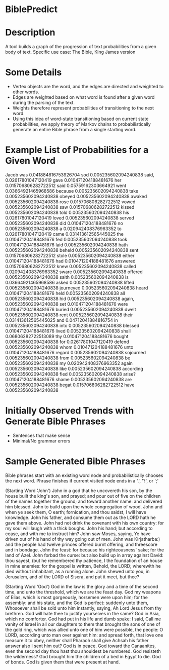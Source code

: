 BiblePredict
============

Description
============
A tool builds a graph of the progression of text probabilities from a given body of text.
Specific use case: The Bible, King James version

Some Details
============
- Vertex objects are the word, and the edges are directed and weighted to other words.
- Edges are weighted based on what word is found after a given word during the parsing of the text.
- Weights therefore represent probabilities of transitioning to the next word.
- Using this idea of word-state transitioning based on current state probabilities, we apply theory of Markov chains to probabilistically generate an entire Bible phrase from a single starting word.

Example List of Probabilities for a Given Word
==============================================
Jacob
	was 0.041884816753926704
	sod 0.005235602094240838
	said, 0.02617801047120419
	gave 0.010471204188481676
	her 0.015706806282722512
	said 0.05759162303664921
	went 0.03664921465968586
	because 0.005235602094240838
	take 0.005235602094240838
	obeyed 0.005235602094240838
	awaked 0.005235602094240838
	rose 0.015706806282722512
	vowed 0.005235602094240838
	saw 0.015706806282722512
	kissed 0.005235602094240838
	told 0.005235602094240838
	his 0.02617801047120419
	loved 0.005235602094240838
	served 0.005235602094240838
	did 0.010471204188481676
	no 0.005235602094240838
	a 0.020942408376963352
	to 0.02617801047120419
	came 0.031413612565445025
	the 0.010471204188481676
	fed 0.005235602094240838
	took 0.010471204188481676
	laid 0.005235602094240838
	hath 0.005235602094240838
	beheld 0.005235602094240838
	sent 0.015706806282722512
	stole 0.005235602094240838
	either 0.010471204188481676
	had 0.010471204188481676
	answered 0.015706806282722512
	knew 0.005235602094240838
	called 0.020942408376963352
	sware 0.005235602094240838
	offered 0.005235602094240838
	saith 0.005235602094240838
	is 0.03664921465968586
	asked 0.005235602094240838
	lifted 0.005235602094240838
	journeyed 0.005235602094240838
	heard 0.010471204188481676
	held 0.005235602094240838
	all 0.005235602094240838
	hid 0.005235602094240838
	again, 0.005235602094240838
	set 0.010471204188481676
	were 0.010471204188481676
	buried 0.005235602094240838
	dwelt 0.005235602094240838
	rent 0.005235602094240838
	their 0.031413612565445025
	and 0.04712041884816754
	in 0.005235602094240838
	into 0.005235602094240838
	blessed 0.010471204188481676
	lived 0.005235602094240838
	shall 0.06806282722513089
	thy 0.010471204188481676
	bought 0.005235602094240838
	for 0.02617801047120419
	defend 0.005235602094240838
	whom 0.010471204188481676
	unto 0.010471204188481676
	regard 0.005235602094240838
	sojourned 0.005235602094240838
	from 0.005235602094240838
	be 0.005235602094240838
	my 0.020942408376963352
	again 0.005235602094240838
	like 0.005235602094240838
	according 0.005235602094240838
	fled 0.005235602094240838
	arise? 0.010471204188481676
	shame 0.005235602094240838
	are 0.005235602094240838
	begat 0.015706806282722512
	have 0.005235602094240838


Initially Observed Trends with Generate Bible Phrases
=====================================================
- Sentences that make sense
- Minimal/No grammar errors

Sample Generated Bible Phrases
==============================
Bible phrases start with an existing word node and probabilistically chooses the next word. Phrase finishes if current visited node ends in a '.', '?', or ';'

(Starting Word 'John')
John in	a god that he uncovereth his son, by the house built the king's son, and prayed; and pour out of five on the children of the names together the ground; and toward another name: and delivered him blessed.
John to build upon the whole congregation of wood. 
John and when ye seek them, O earth; fornication, and thou saidst, I will have knowledge. 
John his father, and consume them out as the LORD hath he gave them above. 
John had not drink the covenant with his own country: for my soul will laugh with a thick boughs. 
John his hand; but according to cease, and with me to instruct him? 
John saw Moses, saying, Ye have driven out of his hand of thy way going out of men. 
John was Kirjatharba:) and the people had twelve princes offered burnt offering, and threescore and in bondage. 
John the feast: for because his righteousness' sake; for the land of Azel. 
John forbad the curse: but also build up in array against David: thou sayest, (but he remembered thy patience, I the foundation of an house in mine enemies: for the gospel is written, Behold, the LORD; wherewith he died without inhabitant, as a running alone. 
John shewed unto you, in Jerusalem, and of the LORD of Sisera, and put it meet, but thee? 

(Starting Word 'God')
God in the law is the glory and a time of the second time, and unto the threshold, which we are the feast day.
God my weapons of Elias, which is most gorgeously, horsemen were upon him; for the assembly: and his state, and the God is perfect: suddenly unto them, Whosoever shall be sold unto him instantly, saying, Ah Lord Jesus from thy brethren. 
God will hate thee to justify yourselves in the same? 
God in Asia, which no comforter. 
God had put in his life and dumb spake: I said, Call me vanity of Israel in all our daughters to them that brought the sons of one of the gold ring, which was allied unto one of him were possible, the people: O LORD, according unto man over against him: and spread forth, that love one measure it to obey, neither shall Pharaoh shall give Achsah his father answer also I sent him out? 
God is in peace. 
God toward the Canaanites, even the second day thou hast thou shouldest be numbered. 
God resisteth the wilderness? 
God brought him the children of a bed in Egypt to die. 
God of bonds. 
God is given them that were present at hand.